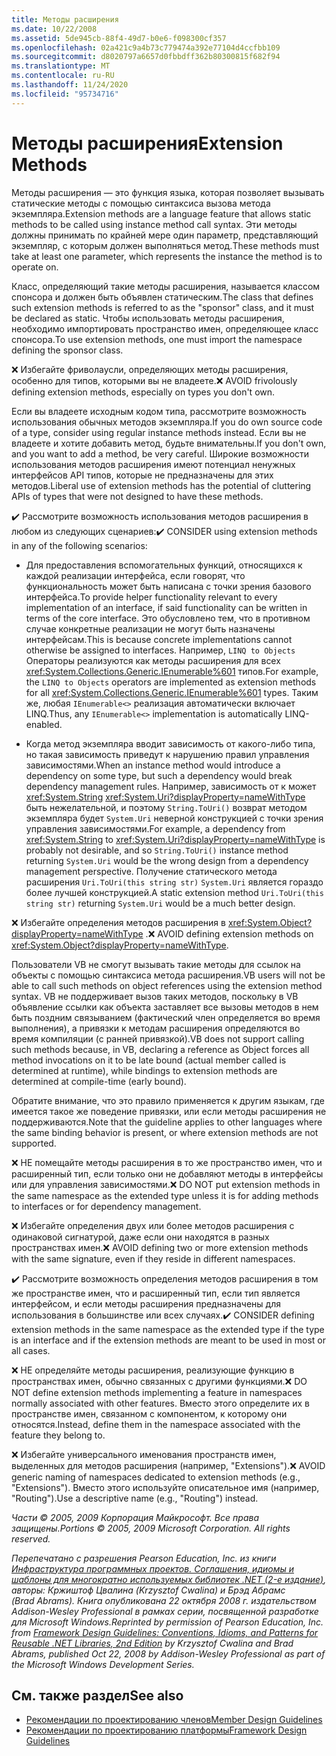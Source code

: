 ```yaml
---
title: Методы расширения
ms.date: 10/22/2008
ms.assetid: 5de945cb-88f4-49d7-b0e6-f098300cf357
ms.openlocfilehash: 02a421c9a4b73c779474a392e77104d4ccfbb109
ms.sourcegitcommit: d8020797a6657d0fbbdff362b80300815f682f94
ms.translationtype: MT
ms.contentlocale: ru-RU
ms.lasthandoff: 11/24/2020
ms.locfileid: "95734716"
---
```

# <a name="extension-methods"></a><span data-ttu-id="e203b-102">Методы расширения</span><span class="sxs-lookup"><span data-stu-id="e203b-102">Extension Methods</span></span>

<span data-ttu-id="e203b-103">Методы расширения — это функция языка, которая позволяет вызывать статические методы с помощью синтаксиса вызова метода экземпляра.</span><span class="sxs-lookup"><span data-stu-id="e203b-103">Extension methods are a language feature that allows static methods to be called using instance method call syntax.</span></span> <span data-ttu-id="e203b-104">Эти методы должны принимать по крайней мере один параметр, представляющий экземпляр, с которым должен выполняться метод.</span><span class="sxs-lookup"><span data-stu-id="e203b-104">These methods must take at least one parameter, which represents the instance the method is to operate on.</span></span>

 <span data-ttu-id="e203b-105">Класс, определяющий такие методы расширения, называется классом спонсора и должен быть объявлен статическим.</span><span class="sxs-lookup"><span data-stu-id="e203b-105">The class that defines such extension methods is referred to as the "sponsor" class, and it must be declared as static.</span></span> <span data-ttu-id="e203b-106">Чтобы использовать методы расширения, необходимо импортировать пространство имен, определяющее класс спонсора.</span><span class="sxs-lookup"><span data-stu-id="e203b-106">To use extension methods, one must import the namespace defining the sponsor class.</span></span>

 <span data-ttu-id="e203b-107">❌ Избегайте фриволаусли, определяющих методы расширения, особенно для типов, которыми вы не владеете.</span><span class="sxs-lookup"><span data-stu-id="e203b-107">❌ AVOID frivolously defining extension methods, especially on types you don't own.</span></span>

 <span data-ttu-id="e203b-108">Если вы владеете исходным кодом типа, рассмотрите возможность использования обычных методов экземпляра.</span><span class="sxs-lookup"><span data-stu-id="e203b-108">If you do own source code of a type, consider using regular instance methods instead.</span></span> <span data-ttu-id="e203b-109">Если вы не владеете и хотите добавить метод, будьте внимательны.</span><span class="sxs-lookup"><span data-stu-id="e203b-109">If you don't own, and you want to add a method, be very careful.</span></span> <span data-ttu-id="e203b-110">Широкие возможности использования методов расширения имеют потенциал ненужных интерфейсов API типов, которые не предназначены для этих методов.</span><span class="sxs-lookup"><span data-stu-id="e203b-110">Liberal use of extension methods has the potential of cluttering APIs of types that were not designed to have these methods.</span></span>

 <span data-ttu-id="e203b-111">✔️ Рассмотрите возможность использования методов расширения в любом из следующих сценариев:</span><span class="sxs-lookup"><span data-stu-id="e203b-111">✔️ CONSIDER using extension methods in any of the following scenarios:</span></span>

- <span data-ttu-id="e203b-112">Для предоставления вспомогательных функций, относящихся к каждой реализации интерфейса, если говорят, что функциональность может быть написана с точки зрения базового интерфейса.</span><span class="sxs-lookup"><span data-stu-id="e203b-112">To provide helper functionality relevant to every implementation of an interface, if said functionality can be written in terms of the core interface.</span></span> <span data-ttu-id="e203b-113">Это обусловлено тем, что в противном случае конкретные реализации не могут быть назначены интерфейсам.</span><span class="sxs-lookup"><span data-stu-id="e203b-113">This is because concrete implementations cannot otherwise be assigned to interfaces.</span></span> <span data-ttu-id="e203b-114">Например, `LINQ to Objects` Операторы реализуются как методы расширения для всех <xref:System.Collections.Generic.IEnumerable%601> типов.</span><span class="sxs-lookup"><span data-stu-id="e203b-114">For example, the `LINQ to Objects` operators are implemented as extension methods for all <xref:System.Collections.Generic.IEnumerable%601> types.</span></span> <span data-ttu-id="e203b-115">Таким же, любая `IEnumerable<>` реализация автоматически включает LINQ.</span><span class="sxs-lookup"><span data-stu-id="e203b-115">Thus, any `IEnumerable<>` implementation is automatically LINQ-enabled.</span></span>

- <span data-ttu-id="e203b-116">Когда метод экземпляра вводит зависимость от какого-либо типа, но такая зависимость приведут к нарушению правил управления зависимостями.</span><span class="sxs-lookup"><span data-stu-id="e203b-116">When an instance method would introduce a dependency on some type, but such a dependency would break dependency management rules.</span></span> <span data-ttu-id="e203b-117">Например, зависимость от к может <xref:System.String> <xref:System.Uri?displayProperty=nameWithType> быть нежелательной, и поэтому `String.ToUri()` возврат методом экземпляра будет `System.Uri` неверной конструкцией с точки зрения управления зависимостями.</span><span class="sxs-lookup"><span data-stu-id="e203b-117">For example, a dependency from <xref:System.String> to <xref:System.Uri?displayProperty=nameWithType> is probably not desirable, and so `String.ToUri()` instance method returning `System.Uri` would be the wrong design from a dependency management perspective.</span></span> <span data-ttu-id="e203b-118">Получение статического метода расширения `Uri.ToUri(this string str)` `System.Uri` является гораздо более лучшей конструкцией.</span><span class="sxs-lookup"><span data-stu-id="e203b-118">A static extension method `Uri.ToUri(this string str)` returning `System.Uri` would be a much better design.</span></span>

 <span data-ttu-id="e203b-119">❌ Избегайте определения методов расширения в <xref:System.Object?displayProperty=nameWithType> .</span><span class="sxs-lookup"><span data-stu-id="e203b-119">❌ AVOID defining extension methods on <xref:System.Object?displayProperty=nameWithType>.</span></span>

 <span data-ttu-id="e203b-120">Пользователи VB не смогут вызывать такие методы для ссылок на объекты с помощью синтаксиса метода расширения.</span><span class="sxs-lookup"><span data-stu-id="e203b-120">VB users will not be able to call such methods on object references using the extension method syntax.</span></span> <span data-ttu-id="e203b-121">VB не поддерживает вызов таких методов, поскольку в VB объявление ссылки как объекта заставляет все вызовы методов в нем быть поздним связыванием (фактический член определяется во время выполнения), а привязки к методам расширения определяются во время компиляции (с ранней привязкой).</span><span class="sxs-lookup"><span data-stu-id="e203b-121">VB does not support calling such methods because, in VB, declaring a reference as Object forces all method invocations on it to be late bound (actual member called is determined at runtime), while bindings to extension methods are determined at compile-time (early bound).</span></span>

 <span data-ttu-id="e203b-122">Обратите внимание, что это правило применяется к другим языкам, где имеется такое же поведение привязки, или если методы расширения не поддерживаются.</span><span class="sxs-lookup"><span data-stu-id="e203b-122">Note that the guideline applies to other languages where the same binding behavior is present, or where extension methods are not supported.</span></span>

 <span data-ttu-id="e203b-123">❌ НЕ помещайте методы расширения в то же пространство имен, что и расширенный тип, если только они не добавляют методы в интерфейсы или для управления зависимостями.</span><span class="sxs-lookup"><span data-stu-id="e203b-123">❌ DO NOT put extension methods in the same namespace as the extended type unless it is for adding methods to interfaces or for dependency management.</span></span>

 <span data-ttu-id="e203b-124">❌ Избегайте определения двух или более методов расширения с одинаковой сигнатурой, даже если они находятся в разных пространствах имен.</span><span class="sxs-lookup"><span data-stu-id="e203b-124">❌ AVOID defining two or more extension methods with the same signature, even if they reside in different namespaces.</span></span>

 <span data-ttu-id="e203b-125">✔️ Рассмотрите возможность определения методов расширения в том же пространстве имен, что и расширенный тип, если тип является интерфейсом, и если методы расширения предназначены для использования в большинстве или всех случаях.</span><span class="sxs-lookup"><span data-stu-id="e203b-125">✔️ CONSIDER defining extension methods in the same namespace as the extended type if the type is an interface and if the extension methods are meant to be used in most or all cases.</span></span>

 <span data-ttu-id="e203b-126">❌ НЕ определяйте методы расширения, реализующие функцию в пространствах имен, обычно связанных с другими функциями.</span><span class="sxs-lookup"><span data-stu-id="e203b-126">❌ DO NOT define extension methods implementing a feature in namespaces normally associated with other features.</span></span> <span data-ttu-id="e203b-127">Вместо этого определите их в пространстве имен, связанном с компонентом, к которому они относятся.</span><span class="sxs-lookup"><span data-stu-id="e203b-127">Instead, define them in the namespace associated with the feature they belong to.</span></span>

 <span data-ttu-id="e203b-128">❌ Избегайте универсального именования пространств имен, выделенных для методов расширения (например, "Extensions").</span><span class="sxs-lookup"><span data-stu-id="e203b-128">❌ AVOID generic naming of namespaces dedicated to extension methods (e.g., "Extensions").</span></span> <span data-ttu-id="e203b-129">Вместо этого используйте описательное имя (например, "Routing").</span><span class="sxs-lookup"><span data-stu-id="e203b-129">Use a descriptive name (e.g., "Routing") instead.</span></span>

 <span data-ttu-id="e203b-130">*Части &copy; 2005, 2009 Корпорация Майкрософт. Все права защищены.*</span><span class="sxs-lookup"><span data-stu-id="e203b-130">*Portions &copy; 2005, 2009 Microsoft Corporation. All rights reserved.*</span></span>

 <span data-ttu-id="e203b-131">*Перепечатано с разрешения Pearson Education, Inc. из книги [Инфраструктура программных проектов. Соглашения, идиомы и шаблоны для многократно используемых библиотек .NET (2-е издание)](https://www.informit.com/store/framework-design-guidelines-conventions-idioms-and-9780321545619), авторы: Кржиштоф Цвалина (Krzysztof Cwalina) и Брэд Абрамс (Brad Abrams). Книга опубликована 22 октября 2008 г. издательством Addison-Wesley Professional в рамках серии, посвященной разработке для Microsoft Windows.*</span><span class="sxs-lookup"><span data-stu-id="e203b-131">*Reprinted by permission of Pearson Education, Inc. from [Framework Design Guidelines: Conventions, Idioms, and Patterns for Reusable .NET Libraries, 2nd Edition](https://www.informit.com/store/framework-design-guidelines-conventions-idioms-and-9780321545619) by Krzysztof Cwalina and Brad Abrams, published Oct 22, 2008 by Addison-Wesley Professional as part of the Microsoft Windows Development Series.*</span></span>

## <a name="see-also"></a><span data-ttu-id="e203b-132">См. также раздел</span><span class="sxs-lookup"><span data-stu-id="e203b-132">See also</span></span>

- [<span data-ttu-id="e203b-133">Рекомендации по проектированию членов</span><span class="sxs-lookup"><span data-stu-id="e203b-133">Member Design Guidelines</span></span>](member.md)
- [<span data-ttu-id="e203b-134">Рекомендации по проектированию платформы</span><span class="sxs-lookup"><span data-stu-id="e203b-134">Framework Design Guidelines</span></span>](index.md)
